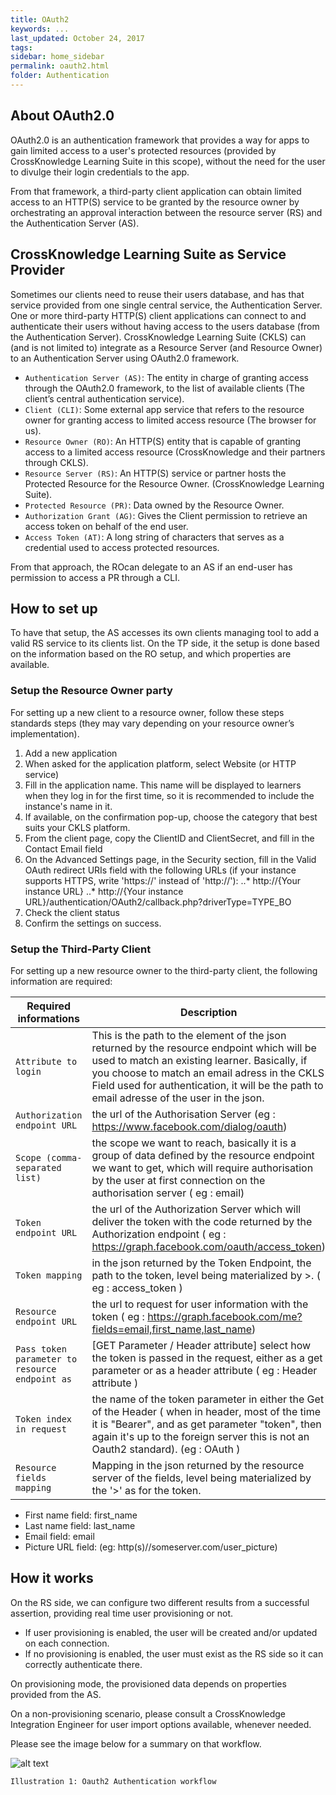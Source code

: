 ```yaml
---
title: OAuth2
keywords: ...
last_updated: October 24, 2017
tags:
sidebar: home_sidebar
permalink: oauth2.html
folder: Authentication
---
```


## About OAuth2.0


OAuth2.0 is an authentication framework that provides a way for apps to gain limited access to a user's protected resources (provided by CrossKnowledge Learning Suite in this scope), without the need for the user to divulge their login credentials to the app.

From that framework, a third-party client application can obtain limited access to an HTTP(S) service to be granted by the resource owner by orchestrating an approval interaction between the resource server (RS) and the Authentication Server (AS).


## CrossKnowledge Learning Suite as Service Provider

Sometimes our clients need to reuse their users database, and has that service provided from one single central service, the Authentication Server. 
One or more third-party HTTP(S) client applications can connect to and authenticate their users without having access to the users database (from the Authentication Server). 
CrossKnowledge Learning Suite (CKLS) can (and is not limited to) integrate as a Resource Server (and Resource Owner) to an Authentication Server using OAuth2.0 framework.

* `Authentication Server (AS)`: The entity in charge of granting access through the OAuth2.0 framework, to the list of available clients (The client’s central authentication service).
* `Client (CLI)`: Some external app service that refers to the resource owner for granting access to limited access resource (The browser for us).
* `Resource Owner (RO)`: An HTTP(S) entity that is capable of granting access to a limited access resource (CrossKnowledge and their partners through CKLS).
* `Resource Server (RS)`: An HTTP(S) service or partner hosts the Protected Resource for the Resource Owner. (CrossKnowledge Learning Suite).
* `Protected Resource (PR)`: Data owned by the Resource Owner.
* `Authorization Grant (AG)`: Gives the Client permission to retrieve an access token on behalf of the end user.
* `Access Token (AT)`: A long string of characters that serves as a credential used to access protected resources.

From that approach, the ROcan delegate to an AS if an end-user has permission to access a PR through a CLI.


## How to set up

To have that setup, the AS accesses its own clients managing tool to add a valid RS service to its clients list. 
On the TP side, it the setup is done based on the information based on the RO setup, and which properties are available.

### Setup the Resource Owner party

For setting up a new client to a resource owner, follow these steps standards steps (they may vary depending on your resource owner’s implementation).
1.	Add a new application
2.	When asked for the application platform, select Website (or HTTP service)
3.	Fill in the application name. This name will be displayed to learners when they log in for the first time, so it is recommended to include the instance's name in it.
4.	If available, on the confirmation pop-up, choose the category that best suits your CKLS platform.
5.	From the client page, copy the ClientID and ClientSecret, and fill in the Contact Email field
6.	On the Advanced Settings page, in the Security section, fill in the Valid OAuth redirect URIs field with the following URLs (if your instance supports HTTPS, write 'https://' instead of 'http://'):
..* http://{Your instance URL}
..* http://{Your instance URL}/authentication/OAuth2/callback.php?driverType=TYPE_BO
7.	Check the client status
8.	Confirm the settings on success.

### Setup the Third-Party Client

For setting up a new resource owner to the third-party client, the following information are required:

Required informations | Description
--- | ---
`Attribute to login` | This is the path to the element of the json returned by the resource endpoint which will be used to match an existing learner. Basically, if you choose to match an email adress in the CKLS Field used for authentication, it will be the path to email adresse of the user in the json.
`Authorization endpoint URL` |the url of the Authorisation Server (eg : https://www.facebook.com/dialog/oauth)
`Scope (comma-separated list)` | the scope we want to reach, basically it is a group of data defined by the resource endpoint we want to get, which will require authorisation by the user at first connection on the authorisation server ( eg : email)
`Token endpoint URL` | the url of the Authorization Server which will deliver the token with the code returned by the Authorization endpoint ( eg : https://graph.facebook.com/oauth/access_token)
`Token mapping` | in the json returned by the Token Endpoint, the path to the token, level being materialized by >. ( eg : access_token )
`Resource endpoint URL` | the url to request for user information with the token ( eg : https://graph.facebook.com/me?fields=email,first_name,last_name)
`Pass token parameter to resource endpoint as` | [GET Parameter / Header attribute] select how the token is passed in the request, either as a get parameter or as a header attribute ( eg : Header attribute )
`Token index in request` | the name of the token parameter in either the Get of the Header ( when in header, most of the time it is "Bearer", and as get parameter "token", then again it's up to the foreign server this is not an Oauth2 standard). (eg : OAuth )
`Resource fields mapping` | Mapping in the json returned by the resource server of the fields, level being materialized by the '>' as for the token.

* First name field: first_name
* Last name field: last_name
* Email field: email
* Picture URL field: (eg: http(s)//someserver.com/user_picture)


## How it works

On the RS side, we can configure two different results from a successful assertion, providing real time user provisioning or not.
* If user provisioning is enabled, the user will be created and/or updated on each connection. 
* If no provisioning is enabled, the user must exist as the RS side so it can correctly authenticate there.

On provisioning mode, the provisioned data depends on properties provided from the AS.

On a non-provisioning scenario, please consult a CrossKnowledge Integration Engineer for user import options available, whenever needed.

Please see the image below for a summary on that workflow.

![alt text](http://developers.crossknowledge.com/images/oauth2workflow.png)

`Illustration 1: Oauth2 Authentication workflow`


